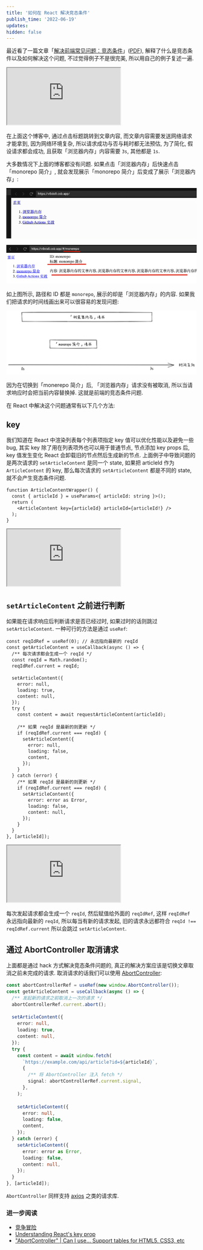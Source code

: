 ```yaml
---
title: '如何在 React 解决竞态条件'
publish_time: '2022-06-19'
updates:
hidden: false
---
```


最近看了一篇文章「[解决前端常见问题：竞态条件](https://juejin.cn/post/7098287689618685966)」([PDF](./archive.pdf)), 解释了什么是竞态条件以及如何解决这个问题, 不过觉得例子不是很完美, 所以用自己的例子复述一遍.

<iframe
  src="https://codesandbox.io/embed/blog-v8xis8?fontsize=14&hidenavigation=1&theme=dark"
  title="blog"
></iframe>

在上面这个博客中, 通过点击标题跳转到文章内容, 而文章内容需要发送网络请求才能拿到, 因为网络环境复杂, 所以请求成功与否与耗时都无法预估, 为了简化, 假设请求都会成功, 且获取「浏览器内存」内容需要 `3s`, 其他都是 `1s`.

大多数情况下上面的博客都没有问题. 如果点击「浏览器内存」后快速点击「monorepo 简介」, 就会发现展示「monorepo 简介」后变成了展示「浏览器内存」:

![快速点击文章 1 后点击文章 2](./blog_mistake.gif)

![路由是文章 2, 展示的内容是文章 1](./blog_mistake.png)

如上图所示, 路径和 ID 都是 `monorepo`, 展示的却是「浏览器内存」的内容. 如果我们把请求的时间线画出来可以很容易的发现问题:

![两次请求的时间线](./timeline.png)

因为在切换到「monerepo 简介」后, 「浏览器内存」请求没有被取消, 所以当请求响应时会把当前内容替换掉. 这就是前端的竞态条件问题.

在 React 中解决这个问题通常有以下几个方法:

## key

我们知道在 React 中渲染列表每个列表项指定 key 值可以优化性能以及避免一些 bug, 其实 key 除了用在列表项外也可以用于普通节点, 节点添加 key props 后, key 值发生变化 React 会卸载旧的节点然后生成新的节点. 上面例子中导致问题的是两次请求的 `setArticleContent` 是同一个 state, 如果把 articleId 作为 `ArticleContent` 的 key, 那么每次请求的 `setArticleContent` 都是不同的 state, 就不会产生竞态条件问题.

```tsx
function ArticleContentWrapper() {
  const { articleId } = useParams<{ articleId: string }>();
  return (
    <ArticleContent key={articleId} articleId={articleId!} />
  );
}
```

<iframe
  src="https://codesandbox.io/embed/blog-with-key-o3ghiv?fontsize=14&hidenavigation=1&theme=dark"
  title="blog_with_key"
></iframe>

## `setArticleContent` 之前进行判断

如果能在请求响应后判断请求是否已经过时, 如果过时的话则跳过 `setArticleContent`. 一种可行的方法是通过 `useRef`:

```tsx
const reqIdRef = useRef(0); // 永远指向最新的 reqId
const getArticleContent = useCallback(async () => {
  /** 每次请求都会生成一个 reqId */
  const reqId = Math.random();
  reqIdRef.current = reqId;

  setArticleContent({
    error: null,
    loading: true,
    content: null,
  });
  try {
    const content = await requestArticleContent(articleId);

    /** 如果 reqId 是最新的则更新 */
    if (reqIdRef.current === reqId) {
      setArticleContent({
        error: null,
        loading: false,
        content,
      });
    }
  } catch (error) {
    /** 如果 reqId 是最新的则更新 */
    if (reqIdRef.current === reqId) {
      setArticleContent({
        error: error as Error,
        loading: false,
        content: null,
      });
    }
  }
}, [articleId]);
```

<iframe
  src="https://codesandbox.io/embed/blog-request-with-ref-85btl7?fontsize=14&hidenavigation=1&theme=dark"
  title="blog_request_with_ref"
></iframe>

每次发起请求都会生成一个 `reqId`, 然后赋值给外面的 `reqIdRef`, 这样 `reqIdRef` 永远指向最新的 `reqId`, 所以每当有新的请求发起, 旧的请求永远都符合 `reqId !== reqIdRef.current` 所以会跳过 `setArticleContent`.

## 通过 AbortController 取消请求

上面都是通过 hack 方式解决竞态条件问题的, 真正的解决方案应该是切换文章取消之前未完成的请求. 取消请求的话我们可以使用 [AbortController](https://developer.mozilla.org/zh-CN/docs/Web/API/AbortController):

```ts
const abortControllerRef = useRef(new window.AbortController());
const getArticleContent = useCallback(async () => {
  /** 发起新的请求之前取消上一次的请求 */
  abortControllerRef.current.abort();

  setArticleContent({
    error: null,
    loading: true,
    content: null,
  });
  try {
    const content = await window.fetch(
      `https://example.com/api/article?id=${articleId}`,
      {
        /** 将 AbortController 注入 fetch */
        signal: abortControllerRef.current.signal,
      },
    );

    setArticleContent({
      error: null,
      loading: false,
      content,
    });
  } catch (error) {
    setArticleContent({
      error: error as Error,
      loading: false,
      content: null,
    });
  }
}, [articleId]);
```

`AbortController` 同样支持 [axios](https://axios-http.com/docs/cancellation) 之类的请求库.

### 进一步阅读

- [竞争冒险](https://zh.wikipedia.org/zh-cn/%E7%AB%B6%E7%88%AD%E5%8D%B1%E5%AE%B3)
- [Understanding React's key prop](https://kentcdodds.com/blog/understanding-reacts-key-prop)
- ["AbortController" | Can I use... Support tables for HTML5, CSS3, etc](https://caniuse.com/?search=AbortController)
